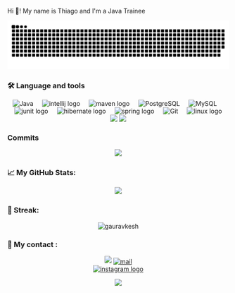 Hi 👋! My name is Thiago and I'm a Java Trainee</h7>


<picture>
  <source media="(prefers-color-scheme: dark)" srcset="https://raw.githubusercontent.com/platane/platane/output/github-contribution-grid-snake-dark.svg">
  <source media="(prefers-color-scheme: dark)" srcset="https://raw.githubusercontent.com/platane/platane/output/github-contribution-grid-snake.svg">
  <img alt="github contribution grid snake animation" src="https://raw.githubusercontent.com/platane/platane/output/github-contribution-grid-snake.svg">
</picture>

<h3 align="left">🛠 Language and tools</h3>

<div align="center">
    <img alt="Java" width="45" height="45" src="https://raw.githubusercontent.com/HighAmbition211/HighAmbition211/auxiliary/languages/java.svg" />
  <img width="12" />
      <img src="https://cdn.jsdelivr.net/gh/devicons/devicon/icons/intellij/intellij-original.svg" height="40" alt="intellij logo"  />
  <img width="12" />
    <img src="https://miro.medium.com/v2/resize:fit:450/1*kbSGIVukG6lL7JtAa9wiDA.png" height="40" alt="maven logo" />
    <img width="12" />
      <img alt="PostgreSQL" width="45" height="45" src="https://raw.githubusercontent.com/HighAmbition211/HighAmbition211/auxiliary/databases/postgres.svg" />
  <img width="12" />
     <img alt="MySQL" width="45" height="45" src="https://raw.githubusercontent.com/HighAmbition211/HighAmbition211/auxiliary/databases/mysql.svg" />
  <img width="12" />
    <img src="https://junit.org/junit5/assets/img/junit5-logo.png" height="40" alt="junit logo" />
   <img width="12" />
    <img src="https://cdn.freebiesupply.com/logos/large/2x/hibernate-logo-png-transparent.png" height="40" alt="hibernate logo" />
    <img width="12" />
    <img src="https://cdn.jsdelivr.net/gh/devicons/devicon/icons/spring/spring-original.svg" height="40" alt="spring logo" />
    <img width="12" />
   <img alt="Git" width="45" height="45" src="https://raw.githubusercontent.com/HighAmbition211/HighAmbition211/auxiliary/tools/Github.gif" />
  <img width="12" />
  <img src="https://cdn.jsdelivr.net/gh/devicons/devicon/icons/linux/linux-original.svg" height="40" alt="linux logo"  />
<div



<div align="center">
    <img height="180em" src="https://github-readme-stats-sigma-five.vercel.app/api?username=thiagoHenrique19&show_icons=true&theme=dark&include_all_commits=false&count_private=true"/>
    <img height="180em" src="https://github-readme-stats-sigma-five.vercel.app/api/top-langs/?username=thiagoHenrique19&layout=compact&langs_count=7&theme=dark"/>
</div>


<h3 align="left">Commits</h3>
 





![](https://github-profile-summary-cards.vercel.app/api/cards/productive-time?username=thiagoHenrique19&theme=highcontrast)

<h3 align="left">📈 My GitHub Stats:</h3>

![](https://github-profile-summary-cards.vercel.app/api/cards/profile-details?username=thiagoHenrique19&theme=highcontrast)

<h3 align="left">🎯 Streak:</h3>

 <img align="center"   width="400" src="https://github-readme-streak-stats.herokuapp.com/?user=thiagoHenrique19&theme=highcontrast&hide_border=true" alt="gauravkesh" />

<h3 align="left">📱 My contact :</h3>
<div align="center">
<img src="https://streak-stats.demolab.com?
</div>
    
<p align="center">
  <a href="mailto:thiagohenriquedeoliveira015@gmail.com" target="_blank">
    <img align="center" src="https://cdn.worldvectorlogo.com/logos/official-gmail-icon-2020-.svg" alt="mail" height="50" width="55" />


<div align="center">
    
<a href="https://www.instagram.com/_thiagohenrique?igsh=MW1yOTZ5cGE5NWhwaw%3D%3D&utm_source=qr">
  <img src="https://img.shields.io/static/v1?message=Instagram&logo=instagram&label=&color=E4405F&logoColor=white&labelColor=&style=for-the-badge" height="35" alt="instagram logo" />
</a>
</div>

<p align="center">
     <img src="https://capsule-render.vercel.app/api?type=waving&color=gradient&height=100&section=footer"/>
</p>
